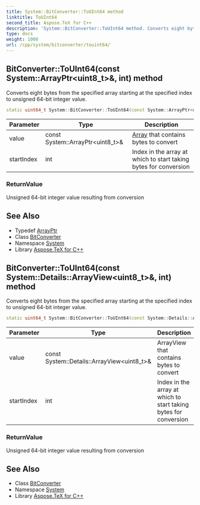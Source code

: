 ```yaml
---
title: System::BitConverter::ToUInt64 method
linktitle: ToUInt64
second_title: Aspose.TeX for C++
description: 'System::BitConverter::ToUInt64 method. Converts eight bytes from the specified array starting at the specified index to unsigned 64-bit integer value in C++.'
type: docs
weight: 1000
url: /cpp/system/bitconverter/touint64/
---
```

## BitConverter::ToUInt64(const System::ArrayPtr\<uint8_t\>\&, int) method


Converts eight bytes from the specified array starting at the specified index to unsigned 64-bit integer value.

```cpp
static uint64_t System::BitConverter::ToUInt64(const System::ArrayPtr<uint8_t> &value, int startIndex)
```


| Parameter | Type | Description |
| --- | --- | --- |
| value | const System::ArrayPtr\<uint8_t\>\& | [Array](../../array/) that contains bytes to convert |
| startIndex | int | Index in the array at which to start taking bytes for conversion |

### ReturnValue

Unsigned 64-bit integer value resulting from conversion

## See Also

* Typedef [ArrayPtr](../../arrayptr/)
* Class [BitConverter](../)
* Namespace [System](../../)
* Library [Aspose.TeX for C++](../../../)
## BitConverter::ToUInt64(const System::Details::ArrayView\<uint8_t\>\&, int) method


Converts eight bytes from the specified array starting at the specified index to unsigned 64-bit integer value.

```cpp
static uint64_t System::BitConverter::ToUInt64(const System::Details::ArrayView<uint8_t> &value, int startIndex)
```


| Parameter | Type | Description |
| --- | --- | --- |
| value | const System::Details::ArrayView\<uint8_t\>\& | ArrayView that contains bytes to convert |
| startIndex | int | Index in the array at which to start taking bytes for conversion |

### ReturnValue

Unsigned 64-bit integer value resulting from conversion

## See Also

* Class [BitConverter](../)
* Namespace [System](../../)
* Library [Aspose.TeX for C++](../../../)
